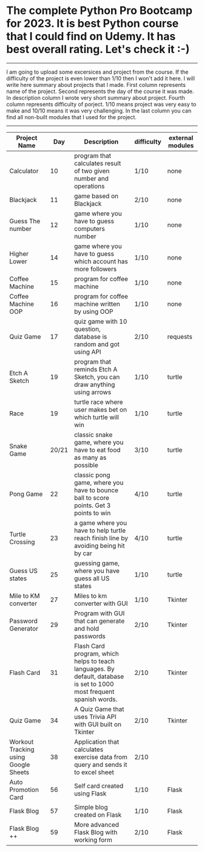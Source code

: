 # The complete Python Pro Bootcamp for 2023. It is best Python course that I could find on Udemy. It has best overall rating. Let's check it :-)
***

I am going to upload some excersices and project from the course. If the difficulty of the project is even lower than 1/10 then I won't add it here. I will write here summary about projects that I made. 
First column represents name of the project.
Second represents the day of the course it was made.
In description column I wrote very short summary about project.
Fourth column represents difficulty of porject. 1/10 means project was very easy to make and 10/10 means it was very challenging.
In the last column you can find all non-built modules that I used for the project.

***

|  Project Name 	|   Day	|   Description	|   difficulty	|   external modules	|
|---	|---	|---	|---	|---	|
|  Calculator 	|   10	|   program that calculates result of two given number and operations	|   1/10	|    none	|
|   Blackjack	|   11	|   game based on Blackjack	|   2/10	|    none	|
|   Guess The number	|   12	|   game where you have to guess computers number	|   1/10	|    none	|
|   Higher Lower	|   14	|   game where you have to guess which account has more followers	|   1/10	|    none	|
|   Coffee Machine	|   15	|   program for coffee machine	|   1/10	|    none	|
|   Coffee Machine OOP	|   16	|   program for coffee machine written by using OOP	|   1/10	|    none	|
|   Quiz Game	|   17	|   quiz game with 10 question, database is random and got using API	|   2/10	|    requests	|
|   Etch A Sketch	|   19	|   program that reminds Etch A Sketch, you can draw anything using arrows	|   1/10	|    turtle	|
|   Race	|   19	|   turtle race where user makes bet on which turtle will win	|   1/10	|    turtle	|
|   Snake Game	|   20/21	|   classic snake game, where you have to eat food as many as possible	|   3/10	|    turtle	|
|   Pong Game	|   22	|   classic pong game, where you have to bounce ball to score points. Get 3 points to win	|   4/10	|    turtle	|
|   Turtle Crossing	|   23	|   a game where you have to help turtle reach finish line by avoiding being hit by car	|   4/10	|    turtle	|
|   Guess US states	|   25	|   guessing game, where you have guess all US states	|   1/10	|    turtle	|
|   Mile to KM converter	|   27	|   Miles to km converter with GUI	|   1/10	|    Tkinter	|
|   Password Generator	|   29	|   Program with GUI that can generate and hold passwords	|   2/10	|    Tkinter	|
|   Flash Card	|   31	|   Flash Card program, which helps to teach languages. By default, database is set to 1000 most frequent spanish words.	|   2/10	|    Tkinter	|
|   Quiz Game	|   34	|   A Quiz Game that uses Trivia API with GUI built on Tkinter	|   2/10	|    Tkinter	|
|   Workout Tracking using Google Sheets	|   38	|   Application that calculates exercise data from query and sends it to excel sheet	|   2/10	|    	|
|   Auto Promotion Card	|   56	|   Self card created using Flask	|   1/10	|    Flask	|
|   Flask Blog	|   57	|   Simple blog created on Flask	|   1/10	|    Flask	|
|   Flask Blog ++	|   59	|   More advanced Flask Blog with working form	|   2/10	|    Flask |